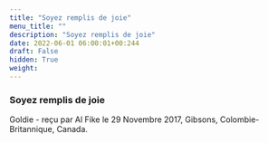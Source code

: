 ```yaml
---
title: "Soyez remplis de joie"
menu_title: ""
description: "Soyez remplis de joie"
date: 2022-06-01 06:00:01+00:244
draft: False
hidden: True
weight:
---
```

### Soyez remplis de joie

Goldie - reçu par Al Fike le 29 Novembre 2017, Gibsons, Colombie-Britannique, Canada.



